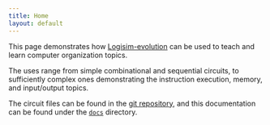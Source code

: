 ```yaml
---
title: Home
layout: default
---
```

This page demonstrates how [Logisim-evolution](https://github.com/logisim-evolution/logisim-evolution)
can be used to teach and learn computer organization topics.

The uses range from simple combinational and sequential circuits,
to sufficiently complex ones demonstrating the instruction execution,
memory, and input/output topics.

The circuit files can be found in the
[git repository](https://github.com/mkayaalp/computer-organization-logisim),
and this documentation can be found under the
[`docs`](https://github.com/mkayaalp/computer-organization-logisim/tree/master/docs) directory.
